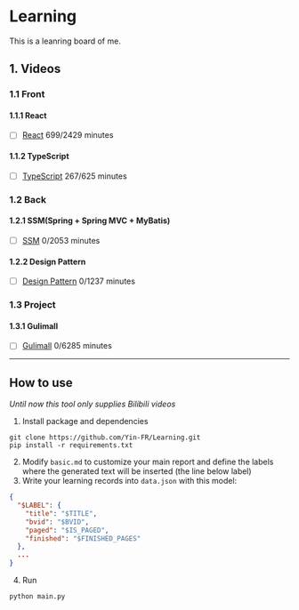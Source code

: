 # Learning

This is a leanring board of me.

## 1. Videos

### 1.1 Front
#### 1.1.1 React
<!-- REACT -->
- [ ] [React](https://github.com/Yin-FR/Learning/blob/main/learnings/React.md) 699/2429 minutes

#### 1.1.2 TypeScript
<!-- TYPESCRIPT -->
- [ ] [TypeScript](https://github.com/Yin-FR/Learning/blob/main/learnings/TypeScript.md) 267/625 minutes


### 1.2 Back
#### 1.2.1 SSM(Spring + Spring MVC + MyBatis)
<!-- SSM -->
- [ ] [SSM](https://github.com/Yin-FR/Learning/blob/main/learnings/SSM.md) 0/2053 minutes

#### 1.2.2 Design Pattern
<!-- DESIGNPATTERN -->
- [ ] [Design Pattern](https://github.com/Yin-FR/Learning/blob/main/learnings/Design%20Pattern.md) 0/1237 minutes


### 1.3 Project
#### 1.3.1 Gulimall
<!-- GULIMALL -->
- [ ] [Gulimall](https://github.com/Yin-FR/Learning/blob/main/learnings/Gulimall.md) 0/6285 minutes

-----
## How to use
*Until now this tool only supplies Bilibili videos*

1. Install package and dependencies
```
git clone https://github.com/Yin-FR/Learning.git
pip install -r requirements.txt
```
2. Modify `basic.md` to customize your main report and define the labels where the generated text will be inserted (the line below label)
3. Write your learning records into `data.json` with this model:
```json
{
  "$LABEL": {
    "title": "$TITLE",
    "bvid": "$BVID",
    "paged": "$IS_PAGED",
    "finished": "$FINISHED_PAGES"
  },
  ...
}
```
4. Run
```
python main.py
```